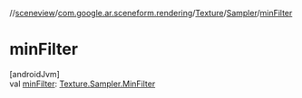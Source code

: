 //[sceneview](../../../../index.md)/[com.google.ar.sceneform.rendering](../../index.md)/[Texture](../index.md)/[Sampler](index.md)/[minFilter](min-filter.md)

# minFilter

[androidJvm]\
val [minFilter](min-filter.md): [Texture.Sampler.MinFilter](-min-filter/index.md)
